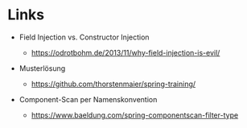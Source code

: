 # Links

* Field Injection vs. Constructor Injection
  * https://odrotbohm.de/2013/11/why-field-injection-is-evil/

* Musterlösung 
  * https://github.com/thorstenmaier/spring-training/

* Component-Scan per Namenskonvention
  * https://www.baeldung.com/spring-componentscan-filter-type
